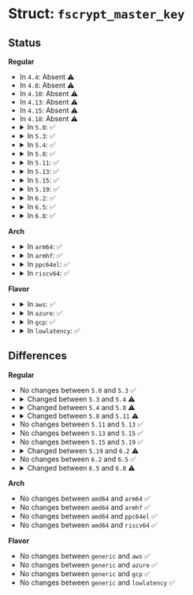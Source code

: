 # Struct: <code>fscrypt_master_key</code>

## Status
<b>Regular</b>
<ul>
<li>
In <code>4.4</code>: Absent ⚠️
</li>
<li>
In <code>4.8</code>: Absent ⚠️
</li>
<li>
In <code>4.10</code>: Absent ⚠️
</li>
<li>
In <code>4.13</code>: Absent ⚠️
</li>
<li>
In <code>4.15</code>: Absent ⚠️
</li>
<li>
In <code>4.18</code>: Absent ⚠️
</li>
<li>
<details>
<summary>In <code>5.0</code>: ✅</summary>

```c
struct fscrypt_master_key {
    struct hlist_node mk_node;
    refcount_t mk_refcount;
    const struct fscrypt_mode *mk_mode;
    struct crypto_skcipher *mk_ctfm;
    u8 mk_descriptor[8];
    u8 mk_raw[64];
};
```
</details>
</li>
<li>
<details>
<summary>In <code>5.3</code>: ✅</summary>

```c
struct fscrypt_master_key {
    struct hlist_node mk_node;
    refcount_t mk_refcount;
    const struct fscrypt_mode *mk_mode;
    struct crypto_skcipher *mk_ctfm;
    u8 mk_descriptor[8];
    u8 mk_raw[64];
};
```
</details>
</li>
<li>
<details>
<summary>In <code>5.4</code>: ✅</summary>

```c
struct fscrypt_master_key {
    struct fscrypt_master_key_secret mk_secret;
    struct rw_semaphore mk_secret_sem;
    struct fscrypt_key_specifier mk_spec;
    struct key *mk_users;
    refcount_t mk_refcount;
    struct list_head mk_decrypted_inodes;
    spinlock_t mk_decrypted_inodes_lock;
    struct crypto_skcipher * mk_mode_keys[10];
};
```
</details>
</li>
<li>
<details>
<summary>In <code>5.8</code>: ✅</summary>

```c
struct fscrypt_master_key {
    struct fscrypt_master_key_secret mk_secret;
    struct rw_semaphore mk_secret_sem;
    struct fscrypt_key_specifier mk_spec;
    struct key *mk_users;
    refcount_t mk_refcount;
    struct list_head mk_decrypted_inodes;
    spinlock_t mk_decrypted_inodes_lock;
    struct crypto_skcipher * mk_direct_keys[10];
    struct crypto_skcipher * mk_iv_ino_lblk_64_keys[10];
    struct crypto_skcipher * mk_iv_ino_lblk_32_keys[10];
    siphash_key_t mk_ino_hash_key;
    bool mk_ino_hash_key_initialized;
};
```
</details>
</li>
<li>
<details>
<summary>In <code>5.11</code>: ✅</summary>

```c
struct fscrypt_master_key {
    struct fscrypt_master_key_secret mk_secret;
    struct fscrypt_key_specifier mk_spec;
    struct key *mk_users;
    refcount_t mk_refcount;
    struct list_head mk_decrypted_inodes;
    spinlock_t mk_decrypted_inodes_lock;
    struct fscrypt_prepared_key mk_direct_keys[10];
    struct fscrypt_prepared_key mk_iv_ino_lblk_64_keys[10];
    struct fscrypt_prepared_key mk_iv_ino_lblk_32_keys[10];
    siphash_key_t mk_ino_hash_key;
    bool mk_ino_hash_key_initialized;
};
```
</details>
</li>
<li>
<details>
<summary>In <code>5.13</code>: ✅</summary>

```c
struct fscrypt_master_key {
    struct fscrypt_master_key_secret mk_secret;
    struct fscrypt_key_specifier mk_spec;
    struct key *mk_users;
    refcount_t mk_refcount;
    struct list_head mk_decrypted_inodes;
    spinlock_t mk_decrypted_inodes_lock;
    struct fscrypt_prepared_key mk_direct_keys[10];
    struct fscrypt_prepared_key mk_iv_ino_lblk_64_keys[10];
    struct fscrypt_prepared_key mk_iv_ino_lblk_32_keys[10];
    siphash_key_t mk_ino_hash_key;
    bool mk_ino_hash_key_initialized;
};
```
</details>
</li>
<li>
<details>
<summary>In <code>5.15</code>: ✅</summary>

```c
struct fscrypt_master_key {
    struct fscrypt_master_key_secret mk_secret;
    struct fscrypt_key_specifier mk_spec;
    struct key *mk_users;
    refcount_t mk_refcount;
    struct list_head mk_decrypted_inodes;
    spinlock_t mk_decrypted_inodes_lock;
    struct fscrypt_prepared_key mk_direct_keys[10];
    struct fscrypt_prepared_key mk_iv_ino_lblk_64_keys[10];
    struct fscrypt_prepared_key mk_iv_ino_lblk_32_keys[10];
    siphash_key_t mk_ino_hash_key;
    bool mk_ino_hash_key_initialized;
};
```
</details>
</li>
<li>
<details>
<summary>In <code>5.19</code>: ✅</summary>

```c
struct fscrypt_master_key {
    struct fscrypt_master_key_secret mk_secret;
    struct fscrypt_key_specifier mk_spec;
    struct key *mk_users;
    refcount_t mk_refcount;
    struct list_head mk_decrypted_inodes;
    spinlock_t mk_decrypted_inodes_lock;
    struct fscrypt_prepared_key mk_direct_keys[10];
    struct fscrypt_prepared_key mk_iv_ino_lblk_64_keys[10];
    struct fscrypt_prepared_key mk_iv_ino_lblk_32_keys[10];
    siphash_key_t mk_ino_hash_key;
    bool mk_ino_hash_key_initialized;
};
```
</details>
</li>
<li>
<details>
<summary>In <code>6.2</code>: ✅</summary>

```c
struct fscrypt_master_key {
    struct hlist_node mk_node;
    struct rw_semaphore mk_sem;
    refcount_t mk_active_refs;
    refcount_t mk_struct_refs;
    struct callback_head mk_rcu_head;
    struct fscrypt_master_key_secret mk_secret;
    struct fscrypt_key_specifier mk_spec;
    struct key *mk_users;
    struct list_head mk_decrypted_inodes;
    spinlock_t mk_decrypted_inodes_lock;
    struct fscrypt_prepared_key mk_direct_keys[11];
    struct fscrypt_prepared_key mk_iv_ino_lblk_64_keys[11];
    struct fscrypt_prepared_key mk_iv_ino_lblk_32_keys[11];
    siphash_key_t mk_ino_hash_key;
    bool mk_ino_hash_key_initialized;
};
```
</details>
</li>
<li>
<details>
<summary>In <code>6.5</code>: ✅</summary>

```c
struct fscrypt_master_key {
    struct hlist_node mk_node;
    struct rw_semaphore mk_sem;
    refcount_t mk_active_refs;
    refcount_t mk_struct_refs;
    struct callback_head mk_rcu_head;
    struct fscrypt_master_key_secret mk_secret;
    struct fscrypt_key_specifier mk_spec;
    struct key *mk_users;
    struct list_head mk_decrypted_inodes;
    spinlock_t mk_decrypted_inodes_lock;
    struct fscrypt_prepared_key mk_direct_keys[11];
    struct fscrypt_prepared_key mk_iv_ino_lblk_64_keys[11];
    struct fscrypt_prepared_key mk_iv_ino_lblk_32_keys[11];
    siphash_key_t mk_ino_hash_key;
    bool mk_ino_hash_key_initialized;
};
```
</details>
</li>
<li>
<details>
<summary>In <code>6.8</code>: ✅</summary>

```c
struct fscrypt_master_key {
    struct hlist_node mk_node;
    struct rw_semaphore mk_sem;
    refcount_t mk_active_refs;
    refcount_t mk_struct_refs;
    struct callback_head mk_rcu_head;
    struct fscrypt_master_key_secret mk_secret;
    struct fscrypt_key_specifier mk_spec;
    struct key *mk_users;
    struct list_head mk_decrypted_inodes;
    spinlock_t mk_decrypted_inodes_lock;
    struct fscrypt_prepared_key mk_direct_keys[11];
    struct fscrypt_prepared_key mk_iv_ino_lblk_64_keys[11];
    struct fscrypt_prepared_key mk_iv_ino_lblk_32_keys[11];
    siphash_key_t mk_ino_hash_key;
    bool mk_ino_hash_key_initialized;
    bool mk_present;
};
```
</details>
</li>
</ul>
<b>Arch</b>
<ul>
<li>
<details>
<summary>In <code>arm64</code>: ✅</summary>

```c
struct fscrypt_master_key {
    struct fscrypt_master_key_secret mk_secret;
    struct rw_semaphore mk_secret_sem;
    struct fscrypt_key_specifier mk_spec;
    struct key *mk_users;
    refcount_t mk_refcount;
    struct list_head mk_decrypted_inodes;
    spinlock_t mk_decrypted_inodes_lock;
    struct crypto_skcipher * mk_mode_keys[10];
};
```
</details>
</li>
<li>
<details>
<summary>In <code>armhf</code>: ✅</summary>

```c
struct fscrypt_master_key {
    struct fscrypt_master_key_secret mk_secret;
    struct rw_semaphore mk_secret_sem;
    struct fscrypt_key_specifier mk_spec;
    struct key *mk_users;
    refcount_t mk_refcount;
    struct list_head mk_decrypted_inodes;
    spinlock_t mk_decrypted_inodes_lock;
    struct crypto_skcipher * mk_mode_keys[10];
};
```
</details>
</li>
<li>
<details>
<summary>In <code>ppc64el</code>: ✅</summary>

```c
struct fscrypt_master_key {
    struct fscrypt_master_key_secret mk_secret;
    struct rw_semaphore mk_secret_sem;
    struct fscrypt_key_specifier mk_spec;
    struct key *mk_users;
    refcount_t mk_refcount;
    struct list_head mk_decrypted_inodes;
    spinlock_t mk_decrypted_inodes_lock;
    struct crypto_skcipher * mk_mode_keys[10];
};
```
</details>
</li>
<li>
<details>
<summary>In <code>riscv64</code>: ✅</summary>

```c
struct fscrypt_master_key {
    struct fscrypt_master_key_secret mk_secret;
    struct rw_semaphore mk_secret_sem;
    struct fscrypt_key_specifier mk_spec;
    struct key *mk_users;
    refcount_t mk_refcount;
    struct list_head mk_decrypted_inodes;
    spinlock_t mk_decrypted_inodes_lock;
    struct crypto_skcipher * mk_mode_keys[10];
};
```
</details>
</li>
</ul>
<b>Flavor</b>
<ul>
<li>
<details>
<summary>In <code>aws</code>: ✅</summary>

```c
struct fscrypt_master_key {
    struct fscrypt_master_key_secret mk_secret;
    struct rw_semaphore mk_secret_sem;
    struct fscrypt_key_specifier mk_spec;
    struct key *mk_users;
    refcount_t mk_refcount;
    struct list_head mk_decrypted_inodes;
    spinlock_t mk_decrypted_inodes_lock;
    struct crypto_skcipher * mk_mode_keys[10];
};
```
</details>
</li>
<li>
<details>
<summary>In <code>azure</code>: ✅</summary>

```c
struct fscrypt_master_key {
    struct fscrypt_master_key_secret mk_secret;
    struct rw_semaphore mk_secret_sem;
    struct fscrypt_key_specifier mk_spec;
    struct key *mk_users;
    refcount_t mk_refcount;
    struct list_head mk_decrypted_inodes;
    spinlock_t mk_decrypted_inodes_lock;
    struct crypto_skcipher * mk_mode_keys[10];
};
```
</details>
</li>
<li>
<details>
<summary>In <code>gcp</code>: ✅</summary>

```c
struct fscrypt_master_key {
    struct fscrypt_master_key_secret mk_secret;
    struct rw_semaphore mk_secret_sem;
    struct fscrypt_key_specifier mk_spec;
    struct key *mk_users;
    refcount_t mk_refcount;
    struct list_head mk_decrypted_inodes;
    spinlock_t mk_decrypted_inodes_lock;
    struct crypto_skcipher * mk_mode_keys[10];
};
```
</details>
</li>
<li>
<details>
<summary>In <code>lowlatency</code>: ✅</summary>

```c
struct fscrypt_master_key {
    struct fscrypt_master_key_secret mk_secret;
    struct rw_semaphore mk_secret_sem;
    struct fscrypt_key_specifier mk_spec;
    struct key *mk_users;
    refcount_t mk_refcount;
    struct list_head mk_decrypted_inodes;
    spinlock_t mk_decrypted_inodes_lock;
    struct crypto_skcipher * mk_mode_keys[10];
};
```
</details>
</li>
</ul>

## Differences
<b>Regular</b>
<ul>
<li>
No changes between <code>5.0</code> and <code>5.3</code> ✅
</li>
<li>
<details>
<summary>Changed between <code>5.3</code> and <code>5.4</code> ⚠️</summary>
<ul>
<li>
<b>Field added. </b>
<code>struct fscrypt_master_key_secret mk_secret</code>
</li>
<li>
<b>Field added. </b>
<code>struct rw_semaphore mk_secret_sem</code>
</li>
<li>
<b>Field added. </b>
<code>struct fscrypt_key_specifier mk_spec</code>
</li>
<li>
<b>Field added. </b>
<code>struct key *mk_users</code>
</li>
<li>
<b>Field added. </b>
<code>struct list_head mk_decrypted_inodes</code>
</li>
<li>
<b>Field added. </b>
<code>spinlock_t mk_decrypted_inodes_lock</code>
</li>
<li>
<b>Field added. </b>
<code>struct crypto_skcipher * mk_mode_keys[10]</code>
</li>
<li>
<b>Field removed. </b>
<code>struct hlist_node mk_node</code>
</li>
<li>
<b>Field removed. </b>
<code>const struct fscrypt_mode *mk_mode</code>
</li>
<li>
<b>Field removed. </b>
<code>struct crypto_skcipher *mk_ctfm</code>
</li>
<li>
<b>Field removed. </b>
<code>u8 mk_descriptor[8]</code>
</li>
<li>
<b>Field removed. </b>
<code>u8 mk_raw[64]</code>
</li>
</ul>
</details>
</li>
<li>
<details>
<summary>Changed between <code>5.4</code> and <code>5.8</code> ⚠️</summary>
<ul>
<li>
<b>Field added. </b>
<code>struct crypto_skcipher * mk_direct_keys[10]</code>
</li>
<li>
<b>Field added. </b>
<code>struct crypto_skcipher * mk_iv_ino_lblk_64_keys[10]</code>
</li>
<li>
<b>Field added. </b>
<code>struct crypto_skcipher * mk_iv_ino_lblk_32_keys[10]</code>
</li>
<li>
<b>Field added. </b>
<code>siphash_key_t mk_ino_hash_key</code>
</li>
<li>
<b>Field added. </b>
<code>bool mk_ino_hash_key_initialized</code>
</li>
<li>
<b>Field removed. </b>
<code>struct crypto_skcipher * mk_mode_keys[10]</code>
</li>
</ul>
</details>
</li>
<li>
<details>
<summary>Changed between <code>5.8</code> and <code>5.11</code> ⚠️</summary>
<ul>
<li>
<b>Field removed. </b>
<code>struct rw_semaphore mk_secret_sem</code>
</li>
<li>
<b>Field type changed. </b>
<code>struct crypto_skcipher * mk_direct_keys[10]</code> ➡️ <code>struct fscrypt_prepared_key mk_direct_keys[10]</code>
</li>
<li>
<b>Field type changed. </b>
<code>struct crypto_skcipher * mk_iv_ino_lblk_64_keys[10]</code> ➡️ <code>struct fscrypt_prepared_key mk_iv_ino_lblk_64_keys[10]</code>
</li>
<li>
<b>Field type changed. </b>
<code>struct crypto_skcipher * mk_iv_ino_lblk_32_keys[10]</code> ➡️ <code>struct fscrypt_prepared_key mk_iv_ino_lblk_32_keys[10]</code>
</li>
</ul>
</details>
</li>
<li>
No changes between <code>5.11</code> and <code>5.13</code> ✅
</li>
<li>
No changes between <code>5.13</code> and <code>5.15</code> ✅
</li>
<li>
No changes between <code>5.15</code> and <code>5.19</code> ✅
</li>
<li>
<details>
<summary>Changed between <code>5.19</code> and <code>6.2</code> ⚠️</summary>
<ul>
<li>
<b>Field added. </b>
<code>struct hlist_node mk_node</code>
</li>
<li>
<b>Field added. </b>
<code>struct rw_semaphore mk_sem</code>
</li>
<li>
<b>Field added. </b>
<code>refcount_t mk_active_refs</code>
</li>
<li>
<b>Field added. </b>
<code>refcount_t mk_struct_refs</code>
</li>
<li>
<b>Field added. </b>
<code>struct callback_head mk_rcu_head</code>
</li>
<li>
<b>Field removed. </b>
<code>refcount_t mk_refcount</code>
</li>
<li>
<b>Field type changed. </b>
<code>struct fscrypt_prepared_key mk_direct_keys[10]</code> ➡️ <code>struct fscrypt_prepared_key mk_direct_keys[11]</code>
</li>
<li>
<b>Field type changed. </b>
<code>struct fscrypt_prepared_key mk_iv_ino_lblk_64_keys[10]</code> ➡️ <code>struct fscrypt_prepared_key mk_iv_ino_lblk_64_keys[11]</code>
</li>
<li>
<b>Field type changed. </b>
<code>struct fscrypt_prepared_key mk_iv_ino_lblk_32_keys[10]</code> ➡️ <code>struct fscrypt_prepared_key mk_iv_ino_lblk_32_keys[11]</code>
</li>
</ul>
</details>
</li>
<li>
No changes between <code>6.2</code> and <code>6.5</code> ✅
</li>
<li>
<details>
<summary>Changed between <code>6.5</code> and <code>6.8</code> ⚠️</summary>
<ul>
<li>
<b>Field added. </b>
<code>bool mk_present</code>
</li>
</ul>
</details>
</li>
</ul>
<b>Arch</b>
<ul>
<li>
No changes between <code>amd64</code> and <code>arm64</code> ✅
</li>
<li>
No changes between <code>amd64</code> and <code>armhf</code> ✅
</li>
<li>
No changes between <code>amd64</code> and <code>ppc64el</code> ✅
</li>
<li>
No changes between <code>amd64</code> and <code>riscv64</code> ✅
</li>
</ul>
<b>Flavor</b>
<ul>
<li>
No changes between <code>generic</code> and <code>aws</code> ✅
</li>
<li>
No changes between <code>generic</code> and <code>azure</code> ✅
</li>
<li>
No changes between <code>generic</code> and <code>gcp</code> ✅
</li>
<li>
No changes between <code>generic</code> and <code>lowlatency</code> ✅
</li>
</ul>
